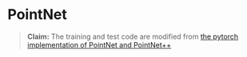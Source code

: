 # PointNet 
> **Claim:** The training and test code are modified from [the pytorch implementation of PointNet and PointNet++](https://github.com/yanx27/Pointnet_Pointnet2_pytorch)